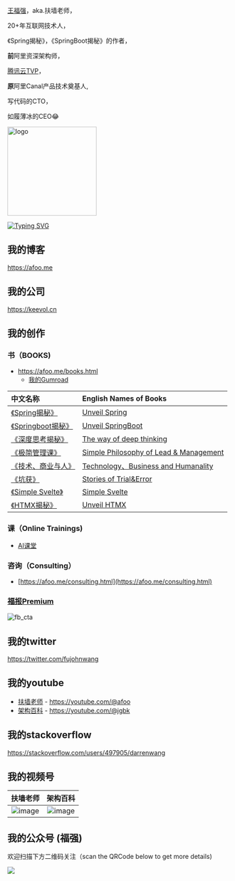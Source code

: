 [王福强](https://afoo.me)，aka.扶墙老师，

20+年互联网技术人，

《Spring揭秘》，《SpringBoot揭秘》的作者，

**前**阿里资深架构师，

[腾讯云TVP](https://cloud.tencent.com/tvp/175)，

**原**阿里Canal产品技术奠基人, 

写代码的CTO，

如履薄冰的CEO😂

<img width="200" alt="logo" src="https://user-images.githubusercontent.com/451506/131448729-ac5ee933-ffb6-4912-9708-7d3865424ac4.png">

<a href="https://keevol.cn"><img src="https://readme-typing-svg.herokuapp.com?font=Fira+Code&pause=1000&color=1720A9&width=435&lines=Keep+evolution;but+stay+with+yourself;be+who+you+are" alt="Typing SVG" /></a>

## 我的博客
https://afoo.me


## 我的公司 
https://keevol.cn


## 我的创作


### 书（BOOKS)
- https://afoo.me/books.html
  - [我的Gumroad](https://store.afoo.me)

| 中文名称  | English Names of Books | 
|:-------------- |:----------------|
| [《Spring揭秘》](https://book.douban.com/subject/3897837/) | [Unveil Spring](https://book.douban.com/subject/3897837/) | 
| [《Springboot揭秘》](https://book.douban.com/subject/26808298/)| [Unveil SpringBoot](https://book.douban.com/subject/26808298/) | 
| [《深度思考揭秘》](https://store.afoo.me)| [The way of deep thinking](https://store.afoo.me) | 
| [《极简管理课》](https://store.afoo.me)| [Simple Philosophy of Lead & Management](https://store.afoo.me) | 
| [《技术、商业与人》](https://store.afoo.me)| [Technology、Business and Humanality](https://store.afoo.me) | 
| [《坑获》](https://store.afoo.me)| [Stories of Trial&Error](https://store.afoo.me) | 
| [《Simple Svelte》](https://store.afoo.me) |  [Simple Svelte](https://store.afoo.me) | 
| [《HTMX揭秘》](https://store.afoo.me/l/htmx) |  [Unveil HTMX](https://store.afoo.me/l/htmx) | 

### 课（Online Trainings)
- [AI课堂](https://edu.afoo.me/)

### 咨询（Consulting）
- [https://afoo.me/consulting.html](https://afoo.me/consulting.html)

### [福报Premium](https://wfq.gumroad.com/l/fb)
![fb_cta](https://afoo.me/images/fb_subscribe.jpg)



## 我的twitter
https://twitter.com/fujohnwang

## 我的youtube

- [扶墙老师](https://www.youtube.com/c/fujohnwang) - <https://youtube.com/@afoo>
- [架构百科](https://www.youtube.com/channel/UCG4NNmSjcCQGv3T25JBlHTQ) - <https://youtube.com/@jgbk>

## 我的stackoverflow

<https://stackoverflow.com/users/497905/darrenwang>

## 我的视频号

| 扶墙老师  | 架构百科  | 
|:-------------: |:---------------:|
| ![image](https://user-images.githubusercontent.com/451506/173383447-27b92f9a-90c7-4c30-90aa-678b83f4f202.png) | ![image](https://user-images.githubusercontent.com/451506/173383499-e9fcc8de-a5a0-4b5c-87f7-4e925b83a039.png) | 



## 我的公众号 (**福强**)

欢迎扫描下方二维码关注（scan the QRCode below to get more details)

![](https://afoo.me/images/mp_footer.jpeg)





<!--
**fujohnwang/fujohnwang** is a ✨ _special_ ✨ repository because its `README.md` (this file) appears on your GitHub profile.

Here are some ideas to get you started:

- 🔭 I’m currently working on ...
- 🌱 I’m currently learning ...
- 👯 I’m looking to collaborate on ...
- 🤔 I’m looking for help with ...
- 💬 Ask me about ...
- 📫 How to reach me: ...
- 😄 Pronouns: ...
- ⚡ Fun fact: ...
-->


